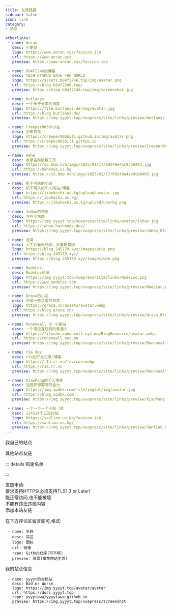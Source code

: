 ```yaml
---
title: 友情链接
sidebar: false
icon: link
category:
- 站点

otherlinks:
 - name: Anran
   desc: 年更站
   logo: https://www.anran.xyz/favicon.ico
   url: https://www.anran.xyz
   preview: https://www.anran.xyz/favicon.ico

 - name: B84F2246的博客
   desc: TECH OTAKUS SAVE THE WORLD
   logo: https://assets.b84f2246.top/img/avatar.png
   url: https://blog.b84f2246.top/
   preview: https://blog.b84f2246.top/img/screenshot.jpg

 - name: butlanys
   desc: 一个乐于分享的博客
   logo: https://file.butlanys.de/img/avatar.jpg
   url: https://blog.butlanys.de/
   preview: https://img.yyyyt.top/vuepress/site/links/preview/butlanys_Blog.png

 - name: Creeper005の小站
   desc: 坐牢日常
   logo: https://creeper005bili.github.io/img/avatar.png
   url: https://creeper005bili.github.io
   preview: https://img.yyyyt.top/vuepress/site/links/preview/Creeper005.png

 - name: Hehe
   desc: 收录各种破解工具
   logo: https://s3.bmp.ovh/imgs/2025/01/17/69249e4ac9cb8403.jpg
   url: https://hehenya.us.kg
   preview: https://s3.bmp.ovh/imgs/2025/01/17/69249e4ac9cb8403.jpg

 - name: 机不可失的小站
   desc: 机不可失的个人网站/博客
   logo: https://jibukeshi.us.kg/upload/avatar.jpg
   url: https://jibukeshi.us.kg/
   preview: https://jibukeshi.us.kg/upload/userbg.png
  
 - name: JuHao的博客
   desc: 写些小东西
   logo: https://img.yyyyt.top/vuepress/site/links/avatar/juhao.jpg
   url: https://juhao.hashnode.dev/
   preview: https://img.yyyyt.top/vuepress/site/links/preview/JuHao_Blog.png

 - name: 龙窝
   desc: 人生近看是悲剧，远看是喜剧
   logo: https://blog.245179.xyz/images/atiq.png
   url: https://blog.245179.xyz/
   preview: https://blog.245179.xyz/images/web.png

 - name: NodeLoc
   desc: NodeLoc论坛
   logo: https://img.yyyyt.top/vuepress/site/links/NodeLoc.png
   url: https://www.nodeloc.com
   preview: https://img.yyyyt.top/vuepress/site/links/preview/NodeLoc.png

 - name: Qrasa的小站
   desc: 记录一些活着的日常
   logo: https://qrasa.cn/assets/avatar.webp
   url: https://blog.qrasa.cn/
   preview: https://img.yyyyt.top/vuepress/site/links/preview/Qrasa_Blog.png

 - name: Runoneall の 小破站
   desc: 一个混迹互联网的普通人
   logo: https://filecdn.runoneall.nyc.mn/BlogResource/avatar.webp
   url: https://runoneall.nyc.mn
   preview: https://img.yyyyt.top/vuepress/site/links/preview/Runoneall_Blog.png

 - name: r1a dev
   desc: r1a的开发记录/博客
   logo: https://r1a.rr.nu/favicon.webp
   url: https://r1a.rr.nu
   preview: https://img.yyyyt.top/vuepress/site/links/preview/Runoneall_dev.png

 - name: XiaoPang的个人博客
   desc: 追随梦想需竭尽全力
   logo: https://img.xpdbk.com/file/imglol/img/avatar.jpg
   url: https://blog.xpdbk.com 
   preview: https://img.yyyyt.top/vuepress/site/links/preview/XiaoPang.png

 - name: 一个一个一个小站（悲
   desc: 114514个三连的站
   logo: https://sanlian.us.kg/favicon.ico
   url: https://sanlian.us.kg/
   preview: https://img.yyyyt.top/vuepress/site/links/preview/Sanlian_Blog.png
---
```


我自己的站点
<div class="vp-card-container">
<VPCard
  title="YYYYT的AList站点"
  desc="分享一些视频/文件"
  logo="https://img.yyyyt.top/Alist/Alist_logo.svg"
  link="https://alist.yyyyt.top"
/>
</div>

其他站点友链

<SiteInfo
  v-for="item in $frontmatter.otherlinks"
  :key="item.link"
  v-bind="item"
/>

::: details 鸣谢名单
<div class="vp-card-container">
<VPCard
  title="Cloudflare"
  desc="网站性能与防护.提供了本站静态页面服务器(Pages).同时也提供了内网穿透服务"
  logo="https://img.yyyyt.top/vuepress/site/links/CloudflareLogo.ico"
  link="https://www.cloudflare.com"
/>
<VPCard
  title="Github"
  desc="提供了本站的Git存储库"
  logo="https://img.yyyyt.top/vuepress/site/links/github-mark.svg"
  link="https://github.com"
/>
<VPCard
  title="VuePress-Theme-Hope"
  desc="一个具有强大功能的 vuepress 主题✨"
  logo="https://img.yyyyt.top/vuepress/site/links/VuePress-theme-hopelogo.svg"
  link="https://theme-hope.vuejs.press/zh/"
/>
<VPCard
  title="Giscus"
  desc="利用 GitHub Discussions 实现的评论系统"
  logo="https://img.yyyyt.top/vuepress/site/links/giscuslogo.png"
  link="https://giscus.app/"
/>
<VPCard
  title="Runoneall"
  desc="提供了本站图床的SaaS优选"
  logo="https://r1a.rr.nu/favicon.webp"
  link="https://r1a.rr.nu"
/>
<VPCard
  title="NodeLoc"
  desc="提供了本站大陆方向优化的cdn"
  logo="https://img.yyyyt.top/vuepress/site/links/NodeLoc.png"
  link="https://www.nodeloc.com"
/>
</div>
:::

友链申请:  
要求支持HTTPS(必须支持TLS1.3 or Later)  
能正常访问,也不能被墙  
不能有违法违规内容  
添加本站友链  

在下方评论区留言即可,格式:  
```
 - name: 名称
   desc: 描述
   logo: 图标
   url: 链接
   repo: Github仓库(可不填)
   preview: 背景(推荐网站主页)
```

我的站点信息  
```
 - name: yyyyt的文档站
   desc: Bad or Worse
   logo: https://img.yyyyt.top/avatar/avatar
   url: https://docs.yyyyt.top
   repo: yyyytawa/yyyytawa.github.io
   preview: https://img.yyyyt.top/vuepress/screenshot
```